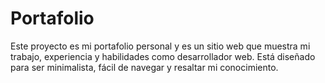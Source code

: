 # Portafolio
Este proyecto es mi portafolio personal y es un sitio web que muestra mi trabajo, experiencia y habilidades como desarrollador web. Está diseñado para ser minimalista, fácil de navegar y resaltar mi conocimiento.
